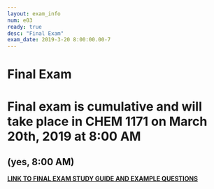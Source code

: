 ```yaml
---
layout: exam_info
num: e03
ready: true
desc: "Final Exam"
exam_date: 2019-3-20 8:00:00.00-7
---
```


# Final Exam

<h1>Final exam is cumulative and will take place in CHEM 1171 on March 20th, 2019 at 8:00 AM</h1>
<h2>(yes, <strong>8</strong>:00 AM)</h2>

<a href="fe_prep.pdf"><b>LINK TO FINAL EXAM STUDY GUIDE AND EXAMPLE QUESTIONS</b></a>

